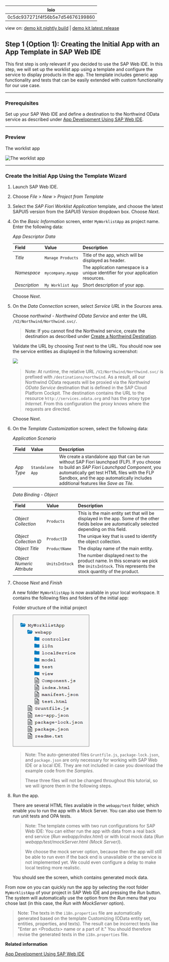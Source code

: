 <!-- loio0c5dc937271f4f56b5e7d54676199860 -->

| loio |
| -----|
| 0c5dc937271f4f56b5e7d54676199860 |

<div id="loio">

view on: [demo kit nightly build](https://openui5nightly.hana.ondemand.com/#/topic/0c5dc937271f4f56b5e7d54676199860) | [demo kit latest release](https://openui5.hana.ondemand.com/#/topic/0c5dc937271f4f56b5e7d54676199860)</div>

## Step 1 \(Option 1\): Creating the Initial App with an App Template in SAP Web IDE

This first step is only relevant if you decided to use the SAP Web IDE. In this step, we will set up the worklist app using a template and configure the service to display products in the app. The template includes generic app functionality and tests that can be easily extended with custom functionality for our use case.

***

### Prerequisites

Set up your SAP Web IDE and define a destination to the Northwind OData service as described under [App Development Using SAP Web IDE](App_Development_Using_SAP_Web_IDE_13ced94.md).

***

### Preview

   
  
The worklist app<a name="loio0c5dc937271f4f56b5e7d54676199860__fig_ohj_bqh_b5"/>

 ![](loio60e42c87d9494360a64017fc16d8bbcb_LowRes.png "The worklist app") 

***

### Create the Initial App Using the Template Wizard

1.  Launch SAP Web IDE.

2.  Choose *File* \> *New* \> *Project from Template*

3.  Select the *SAP Fiori Worklist Application* template, and choose the latest SAPUI5 version from the *SAPUI5 Version* dropdown box. Choose *Next*.

4.  On the *Basic Information* screen, enter `MyWorklistApp` as project name. Enter the following data:

     *App Descriptor Data*<a name="loio0c5dc937271f4f56b5e7d54676199860__table_kqz_pc1_tdb"/>

    |Field|Value|Description|
    |-----|-----|-----------|
    | *Title* | `Manage Products` |Title of the app, which will be displayed as header.|
    | *Namespace* | `mycompany.myapp` |The application namespace is a unique identifier for your application resources.|
    | *Description* | `My Worklist App` |Short description of your app.|

    Choose *Next*.

5.  On the *Data Connection* screen, select *Service URL* in the *Sources* area.

    Choose *northwind - Northwind OData Service* and enter the URL `/V2/Northwind/Northwind.svc/`.

    > Note:
    > If you cannot find the Northwind service, create the destination as described under [Create a Northwind Destination](Create_a_Northwind_Destination_3a16c7a.md).
    > 
    > 

    Validate the URL by choosing *Test* next to the URL. You should now see the service entities as displayed in the following screenshot:

    ![](loio5f74b15db20b41bebeb216942b4e9538_LowRes.png)

    > Note:
    > At runtime, the relative URL `/V2/Northwind/Northwind.svc/` is prefixed with `/destinations/northwind`. As a result, all our Northwind OData requests will be proxied via the *Northwind OData Service* destination that is defined in the SAP Cloud Platform Cockpit. The destination contains the URL to the resource `http://services.odata.org` and has the proxy type *Internet*. From this configuration the proxy knows where the requests are directed.
    > 
    > 

    Choose *Next*.

6.  On the *Template Customization* screen, select the following data:

     *Application Scenario*<a name="loio0c5dc937271f4f56b5e7d54676199860__table_dhj_y21_tdb"/>

    |Field|Value|Description|
    |-----|-----|-----------|
    | *App Type* | `Standalone App` |We create a standalone app that can be run without SAP Fiori launchpad \(FLP\). If you choose to build an *SAP Fiori Launchpad Component*, you automatically get test HTML files with the FLP Sandbox, and the app automatically includes additional features like *Save as Tile*.|

     *Data Binding - Object*<a name="loio0c5dc937271f4f56b5e7d54676199860__table_z25_tyh_b5"/>

    |Field|Value|Description|
    |-----|-----|-----------|
    | *Object Collection* | `Products` |This is the main entity set that will be displayed in the app. Some of the other fields below are automatically selected depending on this field.|
    | *Object Collection ID* | `ProductID` |The unique key that is used to identify the object collection.|
    | *Object Title* | `ProductName` |The display name of the main entity.|
    | *Object Numeric Attribute* | `UnitsInStock` |The number displayed next to the product name. In this scenario we pick the `UnitsInStock`. This represents the stock quantity of the product.|

7.  Choose *Next* and *Finish*

    A new folder `MyWorklistApp` is now available in your local workspace. It contains the following files and folders of the initial app:

       
      
    Folder structure of the initial project<a name="loio0c5dc937271f4f56b5e7d54676199860__fig_j5n_pzh_b5"/>

     ![](loio7f6899e87d8240d5bd3fc8594e148714_HiRes.png "Folder structure of the initial project") 

    > Note:
    > The auto-generated files `Gruntfile.js`, `package-lock.json`, and `package.json` are only necessary for working with SAP Web IDE or a local IDE. They are not included in case you download the example code from the *Samples*.
    > 
    > These three files will not be changed throughout this tutorial, so we will ignore them in the following steps.
    > 
    > 

8.  Run the app.

    There are several HTML files available in the `webapp/test` folder, which enable you to run the app with a Mock Server. You can also use them to run unit tests and OPA tests.

    > Note:
    > The template comes with two run configurations for SAP Web IDE: You can either run the app with data from a real back end service \(*Run webapp/index.html*\) or with local mock data \(*Run webapp/test/mockServer.html \(Mock Server\)*\).
    > 
    > We choose the mock server option, because then the app will still be able to run even if the back end is unavailable or the service is not implemented yet. We could even configure a delay to make local testing more realistic.
    > 
    > 

    You should see the screen, which contains generated mock data.


From now on you can quickly run the app by selecting the root folder `MyWorklistApp` of your project in SAP Web IDE and pressing the *Run* button. The system will automatically use the option from the *Run* menu that you chose last \(in this case, the *Run with MockServer* option\).

> Note:
> The texts in the `i18n.properties` file are automatically generated based on the template Customizing \(OData entity set, entities, properties, and texts\). The result can be incorrect texts like "Enter an <Products\> name or a part of it." You should therefore revise the generated texts in the `i18n.properties` file.
> 
> 

**Related information**  


[App Development Using SAP Web IDE](App_Development_Using_SAP_Web_IDE_13ced94.md)

